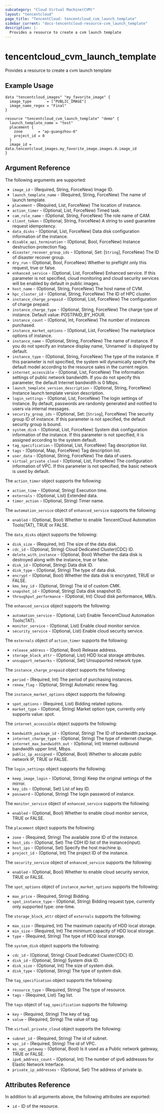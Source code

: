```yaml
---
subcategory: "Cloud Virtual Machine(CVM)"
layout: "tencentcloud"
page_title: "TencentCloud: tencentcloud_cvm_launch_template"
sidebar_current: "docs-tencentcloud-resource-cvm_launch_template"
description: |-
  Provides a resource to create a cvm launch template
---
```


# tencentcloud_cvm_launch_template

Provides a resource to create a cvm launch template

## Example Usage

```hcl
data "tencentcloud_images" "my_favorite_image" {
  image_type       = ["PUBLIC_IMAGE"]
  image_name_regex = "Final"
}

resource "tencentcloud_cvm_launch_template" "demo" {
  launch_template_name = "test"
  placement {
    zone       = "ap-guangzhou-6"
    project_id = 0
  }
  image_id = data.tencentcloud_images.my_favorite_image.images.0.image_id
}
```

## Argument Reference

The following arguments are supported:

* `image_id` - (Required, String, ForceNew) Image ID.
* `launch_template_name` - (Required, String, ForceNew) The name of launch template.
* `placement` - (Required, List, ForceNew) The location of instance.
* `action_timer` - (Optional, List, ForceNew) Timed task.
* `cam_role_name` - (Optional, String, ForceNew) The role name of CAM.
* `client_token` - (Optional, String, ForceNew) A string to used guarantee request idempotency.
* `data_disks` - (Optional, List, ForceNew) Data disk configuration information of the instance.
* `disable_api_termination` - (Optional, Bool, ForceNew) Instance destruction protection flag.
* `disaster_recover_group_ids` - (Optional, Set: [`String`], ForceNew) The ID of disaster recover group.
* `dry_run` - (Optional, Bool, ForceNew) Whether to preflight only this request, true or false.
* `enhanced_service` - (Optional, List, ForceNew) Enhanced service. If this parameter is not specified, cloud monitoring and cloud security services will be enabled by default in public images.
* `host_name` - (Optional, String, ForceNew) The host name of CVM.
* `hpc_cluster_id` - (Optional, String, ForceNew) The ID of HPC cluster.
* `instance_charge_prepaid` - (Optional, List, ForceNew) The configuration of charge prepaid.
* `instance_charge_type` - (Optional, String, ForceNew) The charge type of instance. Default value: POSTPAID_BY_HOUR.
* `instance_count` - (Optional, Int, ForceNew) The number of instances purchased.
* `instance_market_options` - (Optional, List, ForceNew) The marketplace options of instance.
* `instance_name` - (Optional, String, ForceNew) The name of instance. If you do not specify an instance display name, 'Unnamed' is displayed by default.
* `instance_type` - (Optional, String, ForceNew) The type of the instance. If this parameter is not specified, the system will dynamically specify the default model according to the resource sales in the current region.
* `internet_accessible` - (Optional, List, ForceNew) The information settings of public network bandwidth. If you do not specify this parameter, the default Internet bandwidth is 0 Mbps.
* `launch_template_version_description` - (Optional, String, ForceNew) Instance launch template version description.
* `login_settings` - (Optional, List, ForceNew) The login settings of instance. By default, passwords are randomly generated and notified to users via internal messages.
* `security_group_ids` - (Optional, Set: [`String`], ForceNew) The security group ID of instance. If this parameter is not specified, the default security group is bound.
* `system_disk` - (Optional, List, ForceNew) System disk configuration information of the instance. If this parameter is not specified, it is assigned according to the system default.
* `tag_specification` - (Optional, List, ForceNew) Tag description list.
* `tags` - (Optional, Map, ForceNew) Tag description list.
* `user_data` - (Optional, String, ForceNew) The data of users.
* `virtual_private_cloud` - (Optional, List, ForceNew) The configuration information of VPC. If this parameter is not specified, the basic network is used by default.

The `action_timer` object supports the following:

* `action_time` - (Optional, String) Execution time.
* `externals` - (Optional, List) Extended data.
* `timer_action` - (Optional, String) Timer name.

The `automation_service` object of `enhanced_service` supports the following:

* `enabled` - (Optional, Bool) Whether to enable TencentCloud Automation Tools(TAT), TRUE or FALSE.

The `data_disks` object supports the following:

* `disk_size` - (Required, Int) The size of the data disk.
* `cdc_id` - (Optional, String) Cloud Dedicated Cluster(CDC) ID.
* `delete_with_instance` - (Optional, Bool) Whether the data disk is destroyed along with the instance, true or false.
* `disk_id` - (Optional, String) Data disk ID.
* `disk_type` - (Optional, String) The type of data disk.
* `encrypt` - (Optional, Bool) Whether the data disk is encrypted, TRUE or FALSE.
* `kms_key_id` - (Optional, String) The id of custom CMK.
* `snapshot_id` - (Optional, String) Data disk snapshot ID.
* `throughput_performance` - (Optional, Int) Cloud disk performance, MB/s.

The `enhanced_service` object supports the following:

* `automation_service` - (Optional, List) Enable TencentCloud Automation Tools(TAT).
* `monitor_service` - (Optional, List) Enable cloud monitor service.
* `security_service` - (Optional, List) Enable cloud security service.

The `externals` object of `action_timer` supports the following:

* `release_address` - (Optional, Bool) Release address.
* `storage_block_attr` - (Optional, List) HDD local storage attributes.
* `unsupport_networks` - (Optional, Set) Unsupported network type.

The `instance_charge_prepaid` object supports the following:

* `period` - (Required, Int) The period of purchasing instances.
* `renew_flag` - (Optional, String) Automatic renew flag.

The `instance_market_options` object supports the following:

* `spot_options` - (Required, List) Bidding related options.
* `market_type` - (Optional, String) Market option type, currently only supports value: spot.

The `internet_accessible` object supports the following:

* `bandwidth_package_id` - (Optional, String) The ID of bandwidth package.
* `internet_charge_type` - (Optional, String) The type of internet charge.
* `internet_max_bandwidth_out` - (Optional, Int) Internet outbound bandwidth upper limit, Mbps.
* `public_ip_assigned` - (Optional, Bool) Whether to allocate public network IP, TRUE or FALSE.

The `login_settings` object supports the following:

* `keep_image_login` - (Optional, String) Keep the original settings of the mirror.
* `key_ids` - (Optional, Set) List of key ID.
* `password` - (Optional, String) The login password of instance.

The `monitor_service` object of `enhanced_service` supports the following:

* `enabled` - (Optional, Bool) Whether to enable cloud monitor service, TRUE or FALSE.

The `placement` object supports the following:

* `zone` - (Required, String) The available zone ID of the instance.
* `host_ids` - (Optional, Set) The CDH ID list of the instance(input).
* `host_ips` - (Optional, Set) Specify the host machine ip.
* `project_id` - (Optional, Int) The project ID of the instance.

The `security_service` object of `enhanced_service` supports the following:

* `enabled` - (Optional, Bool) Whether to enable cloud security service, TRUE or FALSE.

The `spot_options` object of `instance_market_options` supports the following:

* `max_price` - (Required, String) Bidding.
* `spot_instance_type` - (Optional, String) Bidding request type, currently only supported type: one-time.

The `storage_block_attr` object of `externals` supports the following:

* `max_size` - (Required, Int) The maximum capacity of HDD local storage.
* `min_size` - (Required, Int) The minimum capacity of HDD local storage.
* `type` - (Required, String) The type of HDD local storage.

The `system_disk` object supports the following:

* `cdc_id` - (Optional, String) Cloud Dedicated Cluster(CDC) ID.
* `disk_id` - (Optional, String) System disk ID.
* `disk_size` - (Optional, Int) The size of system disk.
* `disk_type` - (Optional, String) The type of system disk.

The `tag_specification` object supports the following:

* `resource_type` - (Required, String) The type of resource.
* `tags` - (Required, List) Tag list.

The `tags` object of `tag_specification` supports the following:

* `key` - (Required, String) The key of tag.
* `value` - (Required, String) The value of tag.

The `virtual_private_cloud` object supports the following:

* `subnet_id` - (Required, String) The id of subnet.
* `vpc_id` - (Required, String) The id of VPC.
* `as_vpc_gateway` - (Optional, Bool) Is it used as a Public network gateway, TRUE or FALSE.
* `ipv6_address_count` - (Optional, Int) The number of ipv6 addresses for Elastic Network Interface.
* `private_ip_addresses` - (Optional, Set) The address of private ip.

## Attributes Reference

In addition to all arguments above, the following attributes are exported:

* `id` - ID of the resource.



